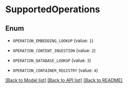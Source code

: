 # SupportedOperations

## Enum


* `OPERATION_EMBEDDING_LOOKUP` (value: `1`)

* `OPERATION_CONTENT_INGESTION` (value: `2`)

* `OPERATION_DATABASE_LOOKUP` (value: `3`)

* `OPERATION_CONTAINER_REGISTRY` (value: `4`)


[[Back to Model list]](../README.md#documentation-for-models) [[Back to API list]](../README.md#documentation-for-api-endpoints) [[Back to README]](../README.md)


